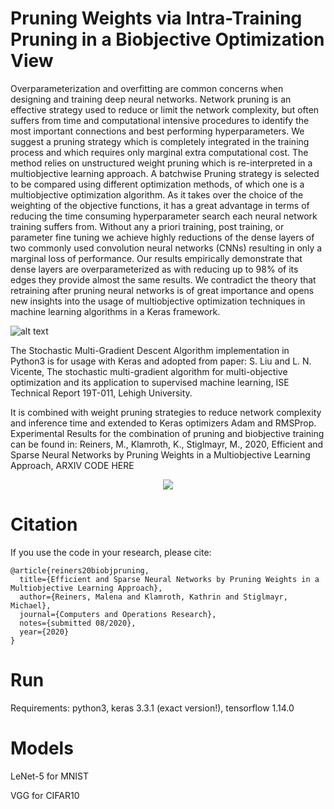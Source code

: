# Pruning Weights via Intra-Training Pruning in a Biobjective Optimization View
Overparameterization and overfitting are common concerns when designing and training deep neural networks. Network pruning is an effective strategy used to reduce or limit the network complexity, but often suffers from time and computational intensive procedures to identify the most important connections and best performing hyperparameters. We suggest a pruning strategy which is completely integrated in the training process and which requires only marginal extra computational cost. The method relies on unstructured weight pruning which is re-interpreted in a multiobjective learning approach. A batchwise Pruning strategy is selected to be compared using different optimization methods, of which one is a multiobjective optimization algorithm. As it takes over the choice of the weighting of the objective functions, it has a great advantage in terms of reducing the time consuming hyperparameter search each neural network training suffers from. Without any a priori training, post training, or parameter fine tuning we achieve highly reductions of the dense layers of two commonly used convolution neural networks (CNNs) resulting in only a marginal loss of performance. Our results empirically demonstrate that dense layers are overparameterized as with reducing up to 98% of its edges they provide almost the same results. We contradict the theory that retraining after pruning neural networks is of great importance and opens new insights into the usage of multiobjective optimization techniques in machine learning algorithms in a Keras framework.  

![alt text](https://github.com/malena1906/Pruning-Algorithms-with-SMGD-in-Keras/blob/master/Figure1TowardsEfficientNetworkArchitectures.png?raw=true)



The Stochastic Multi-Gradient Descent Algorithm implementation in Python3 is for usage with Keras and adopted from paper:
S. Liu and L. N. Vicente, The stochastic multi-gradient algorithm for multi-objective optimization and its application to supervised machine learning, ISE Technical Report 19T-011, Lehigh University.

It is combined with weight pruning strategies to reduce network complexity and inference time and extended to Keras optimizers Adam and RMSProp.
Experimental Results for the combination of pruning and biobjective training can be found in: 
Reiners, M., Klamroth, K., Stiglmayr, M., 2020, Efficient and Sparse Neural Networks by Pruning Weights in a Multiobjective Learning Approach, ARXIV CODE HERE

<p align="center">
  <img src="https://github.com/malena1906/Pruning-Algorithms-with-SMGD-in-Keras/blob/master/pareto-front-with-knee.png?raw=true" />
</p>

# Citation

If you use the code in your research, please cite:

	@article{reiners20biobjpruning,
	  title={Efficient and Sparse Neural Networks by Pruning Weights in a Multiobjective Learning Approach},
	  author={Reiners, Malena and Klamroth, Kathrin and Stiglmayr, Michael},
	  journal={Computers and Operations Research},
	  notes={submitted 08/2020},
	  year={2020}
	}

# Run

Requirements:
    python3, keras 3.3.1 (exact version!), tensorflow 1.14.0

# Models

LeNet-5 for MNIST

VGG for CIFAR10

